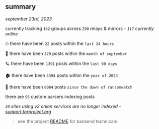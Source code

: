 
## summary
_september 23rd, 2023_

currently tracking `162` groups across `290` relays & mirrors - _`117` currently online_

⏲ there have been `22` posts within the `last 24 hours`

🦈 there have been `370` posts within the `month of september`

🪐 there have been `1391` posts within the `last 90 days`

🏚 there have been `3394` posts within the `year of 2023`

🦕 there have been `8084` posts `since the dawn of ransomwatch`

there are `95` custom parsers indexing posts

_`20` sites using v2 onion services are no longer indexed - [support.torproject.org](https://support.torproject.org/onionservices/v2-deprecation/)_

> see the project [README](https://github.com/joshhighet/ransomwatch#ransomwatch--) for backend technicals
